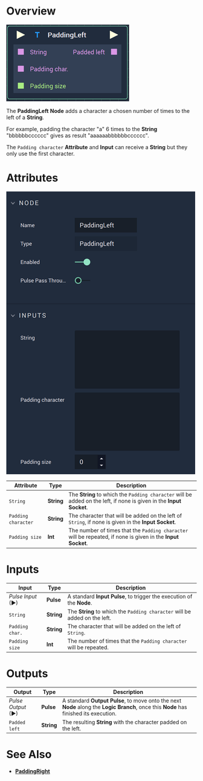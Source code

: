 # Overview

![The PaddingLeft Node.](../../.gitbook/assets/paddingleftnode.png)

The **PaddingLeft** **Node** adds a character a chosen number of times to the left of a **String**.

For example, padding the character "a" 6 times to the **String** "bbbbbbcccccc" gives as result "aaaaaabbbbbbcccccc".

The `Padding character` **Attribute** and **Input** can receive a **String** but they only use the first character.

# Attributes

![The PaddingLeft Node Attributes.](../../.gitbook/assets/paddingleftattributes.png)

|Attribute|Type|Description|
|---|---|---|
| `String` | **String** | The **String** to which the `Padding character` will be added on the left, if none is given in the **Input Socket**. |
| `Padding character` | **String** | The character that will be added on the left of `String`, if none is given in the **Input Socket**. |
| `Padding size` | **Int** | The number of times that the `Padding character` will be repeated, if none is given in the **Input Socket**. |

# Inputs

|Input|Type|Description|
|---|---|---|
|*Pulse Input* (►)|**Pulse**|A standard **Input Pulse**, to trigger the execution of the **Node**.|
| `String` | **String** | The **String** to which the `Padding character` will be added on the left. |
| `Padding char.` | **String** | The character that will be added on the left of `String`. |
| `Padding size` | **Int** | The number of times that the `Padding character` will be repeated.|

# Outputs

|Output|Type|Description|
|---|---|---|
|*Pulse Output* (►)|**Pulse**|A standard **Output Pulse**, to move onto the next **Node** along the **Logic Branch**, once this **Node** has finished its execution.|
| `Padded left` | **String** | The resulting **String** with the character padded on the left. |

# See Also

* [**PaddingRight**](paddingright.md)

